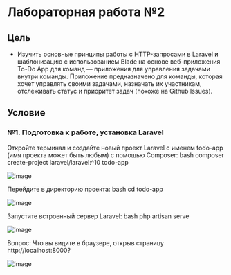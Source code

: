 # Лабораторная работа №2
## Цель
* Изучить основные принципы работы с HTTP-запросами в Laravel и шаблонизацию с использованием Blade на основе веб-приложения To-Do App для команд — приложения для управления задачами внутри команды.
Приложение предназначено для команды, которая хочет управлять своими задачами, назначать их участникам, отслеживать статус и приоритет задач (похоже на Github Issues).
## Условие
### №1. Подготовка к работе, установка Laravel
Откройте терминал и создайте новый проект Laravel с именем todo-app (имя проекта может быть любым) с помощью Composer: bash composer create-project laravel/laravel:^10 todo-app

![image](https://github.com/user-attachments/assets/07650063-d853-4a75-9915-9a370691f18b)

Перейдите в директорию проекта: bash cd todo-app

![image](https://github.com/user-attachments/assets/cc424298-7dbd-4871-b282-96b8f3bc2df2)

Запустите встроенный сервер Laravel: bash php artisan serve

![image](https://github.com/user-attachments/assets/08105535-39a6-4254-9d71-b42d7ba47a63)

Вопрос: Что вы видите в браузере, открыв страницу http://localhost:8000?

![image](https://github.com/user-attachments/assets/cb9d6f1f-ce6e-4f4a-83de-a5c8fd6fa95a)

